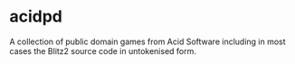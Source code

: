# acidpd

A collection of public domain games from Acid Software including in most cases the Blitz2 source code in untokenised form.

